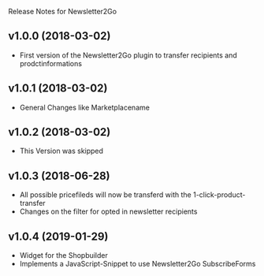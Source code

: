  Release Notes for Newsletter2Go

## v1.0.0 (2018-03-02) 
 - First version of the Newsletter2Go plugin to transfer recipients and prodctinformations
 
## v1.0.1 (2018-03-02) 
- General Changes like Marketplacename

## v1.0.2 (2018-03-02) 
- This Version was skipped
 
## v1.0.3 (2018-06-28) 
- All possible pricefileds will now be transferd with the 1-click-product-transfer
- Changes on the filter for opted in newsletter recipients
 
## v1.0.4 (2019-01-29) 
- Widget for the Shopbuilder
- Implements a JavaScript-Snippet to use Newsletter2Go SubscribeForms
